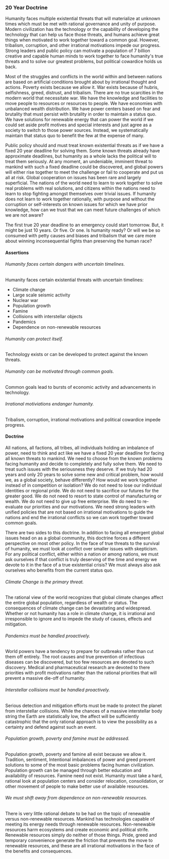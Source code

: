 
### 20 Year Doctrine

Humanity faces multiple existential threats that will materialize at unknown times which must be met with rational governance and unity of purpose.  Modern civilization has the technology or the capability of developing the technology that can help us face those threats, and humans achieve great things when motivated to work together toward a common goal.  However, tribalism, corruption, and other irrational motivations impede our progress.  Strong leaders and public policy can motivate a population of 7 billion creative and capable human minds to work together to face humanity's true threats and to solve our greatest problems, but political cowardice holds us back.

Most of the struggles and conflicts in the world within and between nations are based on artificial conditions brought about by irrational thought and actions. Poverty exists because we allow it.  War exists because of hubris, selfishness, greed, distrust, and tribalism.  There are no true scarcities in the modern world that necessitate war.  We have the knowledge and facilities to move people to resources or resources to people.  We have economies with unbalanced wealth distribution.  We have power centers based on fear and brutality that must persist with brutality in order to maintain a status quo.  We have solutions for renewable energy that can power the world if we could set aside profit motives and special interests and just agree as a society to switch to those power sources.  Instead, we systematically maintain that status quo to benefit the few at the expense of many.

Public policy should and must treat known existential threats as if we have a fixed 20 year deadline for solving them.  Some known threats already have approximate deadlines, but humanity as a whole lacks the political will to treat them seriously.  At any moment, an undeniable, imminent threat to mankind with such a fixed deadline could be discovered, and global powers will either rise together to meet the challenge or fail to cooperate and put us all at risk.  Global cooperation on issues has been rare and largely superficial.  The nations of the world need to learn to work together to solve real problems with real solutions, and citizens within the nations need to learn to stop fighting amongst themselves over trivial issues. If humanity does not learn to work together rationally, with purpose and without the corruption or self-interests on known issues for which we have prior knowledge, how can we trust that we can meet future challenges of which we are not aware?

The first true 20 year deadline to an emergency could start tomorrow.  But, it might be just 10 years.  Or five.  Or one.  Is humanity ready?  Or will we be so consumed with petty causes and biases and tribalism that we care more about winning inconsequential fights than preserving the human race?

#### Assertions

###### Humanity faces certain dangers with uncertain timelines.
Humanity faces certain existential threats with uncertain timelines:
-  Climate change
-  Large scale seismic activity
-  Nuclear war
-  Population growth
-  Famine
-  Collisions with interstellar objects
-  Pandemics
-  Dependence on non-renewable resources
###### Humanity can protect itself.
Technology exists or can be developed to protect against the known threats.
###### Humanity can be motivated through common goals.
Common goals lead to bursts of economic activity and advancements in technology.
###### Irrational motiviations endanger humanity.
Tribalism, corruption, irrational motivations and political cowardice impede progress.


#### Doctrine

All nations, all factions, all tribes, all individuals holding an imbalance of power, need to think and act like we have a fixed 20 year deadline for facing all known threats to mankind.  We need to choose from the known problems facing humanity and decide to completely and fully solve them.  We need to treat such issues with the seriousness they deserve.  If we truly had 20 years and only 20 years to solve some new and critical problem, how would we, as a global society, behave differently?  How would we work together instead of in competition or isolation?  We do not need to lose our individual identities or regional pride.  We do not need to sacrifice our futures for the greater good.  We do not need to resort to state control of manufacturing or wealth. We do not need to give up free enterprise.  We do need to re-evaluate our priorities and our motivations.  We need strong leaders with unified policies that are not based on irrational motivations to guide the nations and end the irrational conflicts so we can work together toward common goals.

There are two sides to this doctrine.  In addition to facing all emergent global issues head on as a global community, this doctrine forces a different perspective on most other policy.  In the face of true threats to the survival of humanity, we must look at conflict over smaller issues with skepticism.  For any political conflict, either within a nation or among nations, we must ask ourselves if that conflict is truly deserving of the time and energy we devote to it in the face of a true existential crisis?  We must always also ask ourselves who benefits from the current status quo.

###### Climate Change is the primary threat.

The rational view of the world recognizes that global climate changes affect the entire global population, regardless of wealth or status.  The consequences of climate change can be devastating and widespread.  Whether or not humanity has a role in climate change, it is irrational and irresponsible to ignore and to impede the study of causes, effects and mitigation.  

###### Pandemics must be handled proactively.

World powers have a tendency to prepare for outbreaks rather than cut them off entirely.  The root causes and true prevention of infectious diseases can be discovered, but too few resources are devoted to such discovery.  Medical and pharmaceutical research are devoted to there priorities with profit motivations rather than the rational priorities that will prevent a massive die-off of humanity.  

###### Interstellar collisions must be handled proactively.

Serious detection and mitigation efforts must be made to protect the planet from interstellar collisions.  While the chances of a massive interstellar body string the Earth are statistically low, the affect will be sufficiently catastrophic that the only rational approach is to view the possibility as a certainty and defend against such an event.  

###### Population growth, poverty and famine must be addressed.

Population growth, poverty and famine all exist because we allow it.  Tradition, sentiment, Intentional imbalances of power and greed prevent solutions to some of the most basic problems facing human civilization.  Population growth can be managed through better education and availability of resources.  Famine need not exist.  Humanity must take a hard, rational look at population centers and consider relocation, consolidation, or other movement of people to make better use of available resources.  

###### We must shift away from dependence on non-renewable resources.

There is very little rational debate to be had on the topic of renewable versus non-renewable resources.  Mankind has technologies capable of meeting its energy needs through renewable resources.  Non-renewable resources harm ecosystems and create economic and political strife.  Renewable resources simply do neither of those things.  Pride, greed and temporary convenience generate the friction that prevents the move to renewable resources, and these are all irrational motivations in the face of the benefits and consequences.